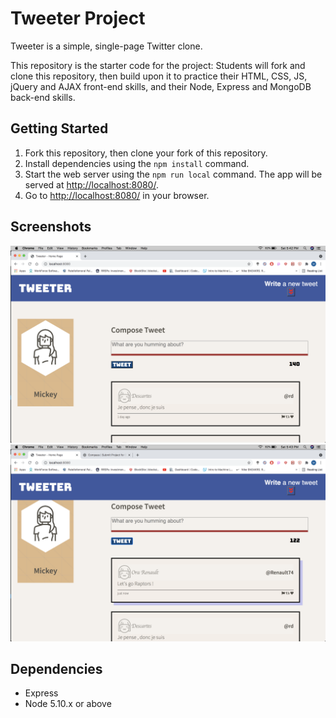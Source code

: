 # Tweeter Project

Tweeter is a simple, single-page Twitter clone.

This repository is the starter code for the project: Students will fork and clone this repository, then build upon it to practice their HTML, CSS, JS, jQuery and AJAX front-end skills, and their Node, Express and MongoDB back-end skills.

## Getting Started

1. Fork this repository, then clone your fork of this repository.
2. Install dependencies using the `npm install` command.
3. Start the web server using the `npm run local` command. The app will be served at <http://localhost:8080/>.
4. Go to <http://localhost:8080/> in your browser.

## Screenshots
![The deafault home page for Tweeter](https://github.com/96sMicks/Tweeter/blob/main/docs/Tweeter-homepage.png) 
![Tweeter after a tweet has been posted](https://github.com/96sMicks/Tweeter/blob/main/docs/Raptots-tweet.png)

## Dependencies

- Express
- Node 5.10.x or above

